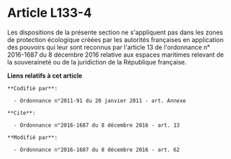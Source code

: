 # Article L133-4

Les dispositions de la présente section ne s'appliquent pas dans les zones de protection écologique créées par les autorités
françaises en application des pouvoirs qui leur sont reconnus par l'article 13 de l'ordonnance n° 2016-1687 du 8 décembre
2016 relative aux espaces maritimes relevant de la souveraineté ou de la juridiction de la République française.

**Liens relatifs à cet article**

	**Codifié par**:

	  - Ordonnance n°2011-91 du 20 janvier 2011 - art. Annexe

	**Cite**:

	  - Ordonnance n°2016-1687 du 8 décembre 2016 - art. 13

	**Modifié par**:

	  - Ordonnance n°2016-1687 du 8 décembre 2016 - art. 62
